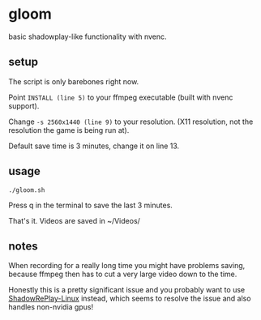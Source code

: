 # gloom

basic shadowplay-like functionality with nvenc.

## setup

The script is only barebones right now.

Point `INSTALL (line 5)` to your ffmpeg executable (built with nvenc support).

Change `-s 2560x1440 (line 9)` to your resolution.  (X11 resolution, not the resolution the game is being run at).

Default save time is 3 minutes, change it on line 13.

## usage

`./gloom.sh`

Press q in the terminal to save the last 3 minutes.


That's it.  Videos are saved in ~/Videos/

## notes

When recording for a really long time you might have problems saving, because ffmpeg then has to cut a very large video down to the time.

Honestly this is a pretty significant issue and you probably want to use [ShadowRePlay-Linux](https://github.com/MAPReiff/ShadowRePlay-Linux) instead, which seems to resolve the issue and also handles non-nvidia gpus!

